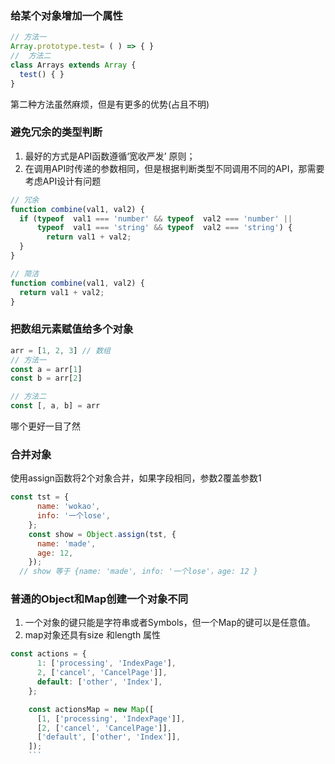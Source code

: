 ### 给某个对象增加一个属性
```js
// 方法一
Array.prototype.test= ( ) => { }
//  方法二
class Arrays extends Array {
  test() { }
}
```
第二种方法虽然麻烦，但是有更多的优势(占且不明)

### 避免冗余的类型判断
1. 最好的方式是API函数遵循‘宽收严发’ 原则；
2. 在调用API时传递的参数相同，但是根据判断类型不同调用不同的API，那需要考虑API设计有问题
```js
// 冗余
function combine(val1, val2) {
  if (typeof  val1 === 'number' && typeof  val2 === 'number' ||
      typeof  val1 === 'string' && typeof  val2 === 'string') {
        return val1 + val2;
  }
}

// 简洁
function combine(val1, val2) {
  return val1 + val2;
}
```

### 把数组元素赋值给多个对象
``` js
arr = [1, 2, 3] // 数组
// 方法一
const a = arr[1]
const b = arr[2]

// 方法二
const [, a, b] = arr
```
哪个更好一目了然

### 合并对象
使用assign函数将2个对象合并，如果字段相同，参数2覆盖参数1
```js
const tst = {
      name: 'wokao',
      info: '一个lose',
    };
    const show = Object.assign(tst, {
      name: 'made',
      age: 12,
    });
  // show 等于 {name: 'made', info: '一个lose'，age: 12 }
```

### 普通的Object和Map创建一个对象不同
1. 一个对象的键只能是字符串或者Symbols，但一个Map的键可以是任意值。
2. map对象还具有size 和length 属性
```js
const actions = {
      1: ['processing', 'IndexPage'],
      2, ['cancel', 'CancelPage']],
      default: ['other', 'Index'],
    };

    const actionsMap = new Map([
      [1, ['processing', 'IndexPage']],
      [2, ['cancel', 'CancelPage']],
      ['default', ['other', 'Index']],
    ]);
    ```

